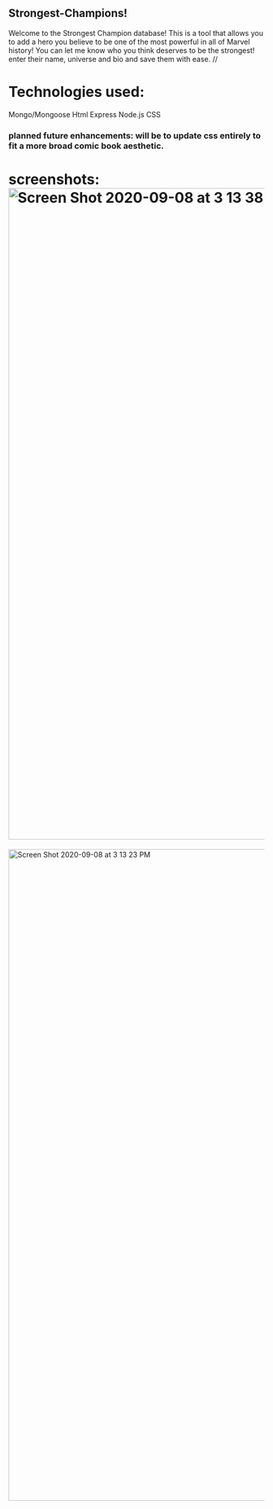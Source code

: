 ## Strongest-Champions!
Welcome to the Strongest Champion database! This is a tool that allows you to add a hero you believe to be one of the most powerful in all of Marvel history! You can let me know who you think deserves to be the strongest! enter their name, universe and bio and save them with ease. //

# Technologies used:
Mongo/Mongoose
Html
Express
Node.js
CSS

### planned future enhancements: will be to update css entirely to fit a more broad comic book aesthetic. 
# screenshots: <img width="1280" alt="Screen Shot 2020-09-08 at 3 13 38 PM" src="https://user-images.githubusercontent.com/68159937/92523469-0660ca00-f1e6-11ea-9d65-a108f743a7b6.png">

<img width="1280" alt="Screen Shot 2020-09-08 at 3 13 23 PM" src="https://user-images.githubusercontent.com/68159937/92523562-30b28780-f1e6-11ea-8391-28b535b80a86.png">

